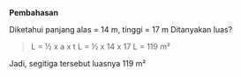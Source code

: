**Pembahasan**

Diketahui panjang alas = 14 m, tinggi = 17 m
Ditanyakan luas?

>L = ½ x a x t
>L = ½ x 14 x 17
>L = 119 m²

Jadi, segitiga tersebut luasnya 119 m²
